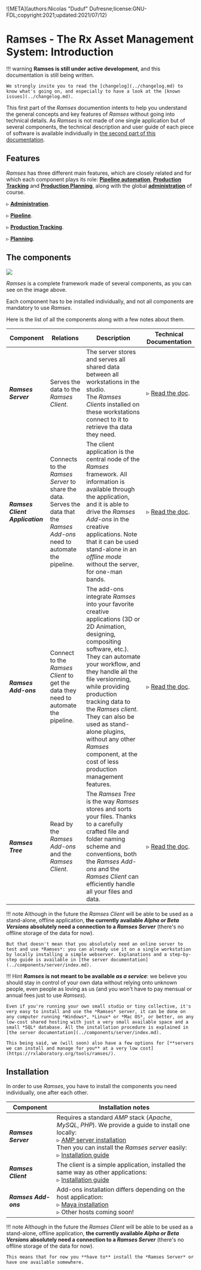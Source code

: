 ![META](authors:Nicolas "Duduf" Dufresne;license:GNU-FDL;copyright:2021;updated:2021/07/12)

# Ramses - The Rx Asset Management System: Introduction

!!! warning
    **Ramses is still under active development**, and this documentation is still being written.

    We strongly invite you to read the [changelog](../changelog.md) to know what's going on, and especially to have a look at the [known issues](../changelog.md).

This first part of the *Ramses* documention intents to help you understand the general concepts and key features of *Ramses* without going into technical details. As *Ramses* is not made of one single application but of several components, the technical description and user guide of each piece of software is available individually in [the second part of this documentation](../components/index.md).

## Features

*Ramses* has three different main features, which are closely related and for which each component plays its role: [**Pipeline automation**](pipeline.md), [**Production Tracking**](production.md) and [**Production Planning**](planning.md), along with the global [**administration**](administration.md) of course.

▹ **[Administration](administration.md)**.

▹ **[Pipeline](pipeline.md)**.

▹ **[Production Tracking](production.md)**.

▹ **[Planning](planning.md)**.

## The components

![](/img/LAB_Ramses_Doc_Schemas.png)

*Ramses* is a complete framework made of several components, as you can see on the image above.

Each component has to be installed individually, and not all components are mandatory to use *Ramses*.

Here is the list of all the components along with a few notes about them.

| Component | Relations | Description | Technical Documentation |
| --- | --- | --- | --- |
| ***Ramses Server*** | Serves the data to the *Ramses Client*. | The server stores and serves all shared data between all workstations in the studio.<br />The *Ramses Clients* installed on these workstations connect to it to retrieve tha data they need. | ▹ [Read the doc](../components/server/index.md). |
| ***Ramses Client Application*** | Connects to the *Ramses Server* to share the data.<br />Serves the data that the *Ramses Add-ons* need to automate the pipeline. | The client application is the central node of the *Ramses* framework. All information is available through the application, and it is able to drive the *Ramses Add-ons* in the creative applications. Note that it can be used stand-alone in an *offline mode* without the server, for one-man bands. | ▹ [Read the doc](../components/client/index.md). |
| ***Ramses Add-ons*** | Connect to the *Ramses Client* to get the data they need to automate the pipeline. | The add-ons integrate *Ramses* into your favorite creative applications (3D or 2D Animation, designing, compositing software, etc.). They can automate your workflow, and they handle all the file versionning, while providing production tracking data to the *Ramses client*. They can also be used as stand-alone plugins, without any other *Ramses* component, at the cost of less production management features. | ▹ [Read the doc](../components/addons/index.md). |
| ***Ramses Tree*** | Read by the *Ramses Add-ons* and the *Ramses Client*. | The *Ramses Tree* is the way *Ramses* stores and sorts your files. Thanks to a carefully crafted file and folder naming scheme and conventions, both the *Ramses Add-ons* and the *Ramses Client* can efficiently handle all your files and data. | ▹ [Read the doc](../components/files/index.md). |

!!! note
    Although in the future the *Ramses Client* will be able to be used as a stand-alone, offline application, **the currently available *Alpha or Beta Versions* absolutely need a connection to a _Ramses Server_** (there's no offline storage of the data for now).

    But that doesn't mean that you absolutely need an online server to test and use *Ramses*: you can already use it on a single workstation by locally installing a simple webserver. Explanations and a step-by-step guide is available in [the server documentation](../components/server/index.md).

!!! Hint
    **_Ramses_ is not meant to be available _as a service_**: we believe you should stay in control of your own data without relying onto unknown people, even people as loving as us (and you won't have to pay mensual or annual fees just to use *Ramses*).

    Even if you're running your own small studio or tiny collective, it's very easy to install and use the *Ramses* server, it can be done on any computer running *Windows*, *Linux* or *Mac OS*, or better, on any low-cost shared hosting with just a very small available space and a small *SQL* database. All the installation procedure is explained in [the server documentation](../components/server/index.md).

    This being said, we (will soon) also have a few options for [**servers we can install and manage for you** at a very low cost](https://rxlaboratory.org/tools/ramses/).

## Installation

In order to use *Ramses*, you have to install the components you need individually, one after each other.

| Component | Installation notes |
| --- | --- |
| ***Ramses Server*** | Requires a standard *AMP* stack (*Apache*, *MySQL*, *PHP*). We provide a guide to install one locally:<br />▹ [AMP server installation](../components/server/web-server.md)<br />Then you can install the *Ramses server* easily:<br />▹ [Installation guide](../components/server/install.md) |
| ***Ramses Client*** | The client is a simple application, installed the same way as other applications:<br />▹ [Installation guide](../components/client/install.md) |
| ***Ramses Add-ons*** | Add-ons installation differs depending on the host application:<br />▹ [Maya installation](../components/addons/maya.md)<br />▹ Other hosts coming soon! |

!!! note
    Although in the future the *Ramses Client* will be able to be used as a stand-alone, offline application, **the currently available *Alpha or Beta Versions* absolutely need a connection to a _Ramses Server_** (there's no offline storage of the data for now).

    This means that for now you **have to** install the *Ramses Server* or have one available somewhere.
